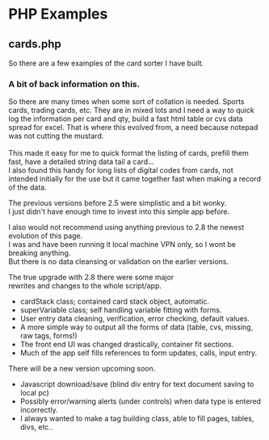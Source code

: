 # PHP Examples

## cards.php
So there are a few examples of the card sorter I have built.

### A bit of back information on this.
So there are many times when some sort of collation is needed. Sports cards, trading cards, etc. They are in mixed lots and I need a way to quick log the information per card and qty, build a fast html table or cvs data spread for excel. That is where this evolved from, a need because notepad was not cutting the mustard.<br><br>
This made it easy for me to quick format the listing of cards, prefill them fast, have a detailed string data tail a card...<br>
I also found this handy for long lists of digital codes from cards, not intended initially for the use but it came together fast when making a record of the data.

The previous versions before 2.5 were simplistic and a bit wonky.<br>
I just didn't have enough time to invest into this simple app before.

I also would not recommend using anything previous to 2.8 the newest evolution of this page.<br>
I was and have been running it local machine VPN only, so I wont be breaking anything.<br>
But there is no data cleansing or validation on the earlier versions.<br>

The true upgrade with 2.8 there were some major<br>
rewrites and changes to the whole script/app.
- cardStack class; contained card stack object, automatic.
- superVariable class; self handling variable fitting with forms.
- User entry data cleaning, verification, error checking, default values.
- A more simple way to output all the forms of data (table, cvs, missing, raw tags, forms!)
- The front end UI was changed drastically, container fit sections.
- Much of the app self fills references to form updates, calls, input entry.

There will be a new version upcoming soon.
- Javascript download/save (blind div entry for text document saving to local pc)
- Possibly error/warning alerts (under controls) when data type is entered incorrectly.
- I always wanted to make a tag building class, able to fill pages, tables, divs, etc..
